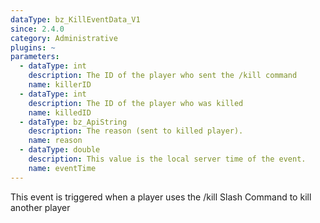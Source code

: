 ```yaml
---
dataType: bz_KillEventData_V1
since: 2.4.0
category: Administrative
plugins: ~
parameters:
  - dataType: int
    description: The ID of the player who sent the /kill command
    name: killerID
  - dataType: int
    description: The ID of the player who was killed
    name: killedID
  - dataType: bz_ApiString
    description: The reason (sent to killed player).
    name: reason
  - dataType: double
    description: This value is the local server time of the event.
    name: eventTime
---
```


This event is triggered when a player uses the /kill Slash Command to kill another player
